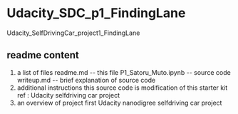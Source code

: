 # Udacity_SDC_p1_FindingLane
Udacity_SelfDrivingCar_project1_FindingLane

## readme content
1. a list of files
  readme.md  -- this file
  P1_Satoru_Muto.ipynb -- source code
  writeup.md -- brief explanation of source code
2. additional instructions
  this source code is modification of this starter kit
  ref : Udacity selfdriving car project
3. an overview of project
  first Udacity nanodigree selfdriving car project
